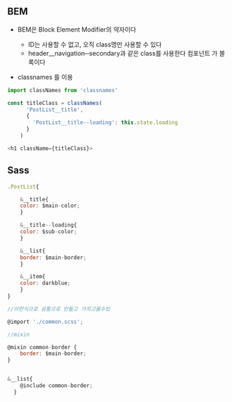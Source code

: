 ##  BEM

* BEM은 Block Element Modifier의 약자이다
    * ID는 사용할 수 없고, 오직 class명만 사용할 수 있다
    * header__navigation‐‐secondary과 같은 class를 사용한다
컴포넌트 가 블록이다

* classnames 를 이용  
```js
import classNames from 'classnames'

const titleClass = classNames(
      'PostList__title',
      {
        'PostList__title--loading': this.state.loading
      }
    )

<h1 className={titleClass}>    
```


## Sass


```js
.PostList{

    &__title{
    color: $main-color;
    }

    &__title--loading{
    color: $sub-color;
    }

    &__list{
    border: $main-border;
    }

    &__item{
    color: darkblue;
    }
}

//이런식으로 공통으로 만들고 가지고올수있 

@import './common.scss';

//mixin

@mixin common-border {
    border: $main-border;
}


&__list{
    @include common-border;
  }
```